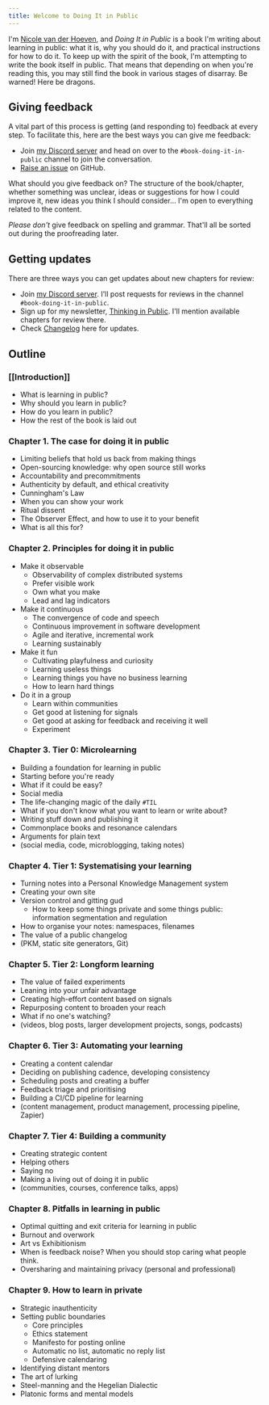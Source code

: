 ```yaml
---
title: Welcome to Doing It in Public
---
```

I'm [Nicole van der Hoeven](https://nicolevanderhoeven.com), and *Doing It in Public* is a book I'm writing about learning in public: what it is, why you should do it, and practical instructions for how to do it. To keep up with the spirit of the book, I'm attempting to write the book itself in public. That means that depending on when you're reading this, you may still find the book in various stages of disarray. Be warned! Here be dragons.
## Giving feedback

A vital part of this process is getting (and responding to) feedback at every step. To facilitate this, here are the best ways you can give me feedback:
- Join [my Discord server](https://discord.gg/J8SeNYbzAF) and head on over to the `#book-doing-it-in-public` channel to join the conversation.
- [Raise an issue](https://github.com/nicolevanderhoeven/doing-it-in-public/issues/new) on GitHub.

What should you give feedback on? The structure of the book/chapter, whether something was unclear, ideas or suggestions for how I could improve it, new ideas you think I should consider... I'm open to everything related to the content.

*Please don't* give feedback on spelling and grammar. That'll all be sorted out during the proofreading later.

## Getting updates

There are three ways you can get updates about new chapters for review:
- Join [my Discord server](https://discord.gg/J8SeNYbzAF). I'll post requests for reviews in the channel `#book-doing-it-in-public`.
- Sign up for my newsletter, [Thinking in Public](https://tip.nicolevanderhoeven.com). I'll mention available chapters for review there.
- Check [Changelog](Changelog.md) here for updates.

## Outline

### [[Introduction]]
- What is learning in public?
- Why should you learn in public?
- How do you learn in public?
- How the rest of the book is laid out

###  Chapter 1. The case for doing it in public

- Limiting beliefs that hold us back from making things
- Open-sourcing knowledge: why open source still works
- Accountability and precommitments
- Authenticity by default, and ethical creativity
- Cunningham's Law
- When you can show your work
- Ritual dissent
- The Observer Effect, and how to use it to your benefit
- What is all this for?

### Chapter 2. Principles for doing it in public

- Make it observable
	- Observability of complex distributed systems
	- Prefer visible work
	- Own what you make
	- Lead and lag indicators
- Make it continuous
	- The convergence of code and speech
	- Continuous improvement in software development
	- Agile and iterative, incremental work
	- Learning sustainably
- Make it fun
	- Cultivating playfulness and curiosity
	- Learning useless things
	- Learning things you have no business learning
	- How to learn hard things
- Do it in a group
	- Learn within communities
	- Get good at listening for signals
	- Get good at asking for feedback and receiving it well
	- Experiment

### Chapter 3. Tier 0: Microlearning
- Building a foundation for learning in public
- Starting before you're ready
- What if it could be easy?
- Social media
- The life-changing magic of the daily `#TIL`
- What if you don't know what you want to learn or write about?
- Writing stuff down and publishing it
- Commonplace books and resonance calendars
- Arguments for plain text
- (social media, code, microblogging, taking notes)
### Chapter 4. Tier 1: Systematising your learning
- Turning notes into a Personal Knowledge Management system
- Creating your own site
- Version control and gitting gud
	- How to keep some things private and some things public: information segmentation and regulation
- How to organise your notes: namespaces, filenames
- The value of a public changelog
- (PKM, static site generators, Git)

### Chapter 5. Tier 2: Longform learning
- The value of failed experiments
- Leaning into your unfair advantage
- Creating high-effort content based on signals
- Repurposing content to broaden your reach
- What if no one's watching?
- (videos, blog posts, larger development projects, songs, podcasts)

### Chapter 6. Tier 3: Automating your learning
- Creating a content calendar
- Deciding on publishing cadence, developing consistency
- Scheduling posts and creating a buffer
- Feedback triage and prioritising 
- Building a CI/CD pipeline for learning
- (content management, product management, processing pipeline, Zapier)
### Chapter 7. Tier 4: Building a community
- Creating strategic content
- Helping others
- Saying no
- Making a living out of doing it in public
- (communities, courses, conference talks, apps)

### Chapter 8. Pitfalls in learning in public

- Optimal quitting and exit criteria for learning in public
- Burnout and overwork
- Art vs Exhibitionism
- When is feedback noise? When you should stop caring what people think.
- Oversharing and maintaining privacy (personal and professional)

### Chapter 9. How to learn in private

- Strategic inauthenticity
- Setting public boundaries
	- Core principles
	- Ethics statement
	- Manifesto for posting online
	- Automatic no list, automatic no reply list
	- Defensive calendaring
- Identifying distant mentors
- The art of lurking
- Steel-manning and the Hegelian Dialectic
- Platonic forms and mental models

